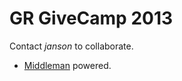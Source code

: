# GR GiveCamp 2013

Contact _janson_ to collaborate.

* [Middleman](http://middlemanapp.com) powered.
